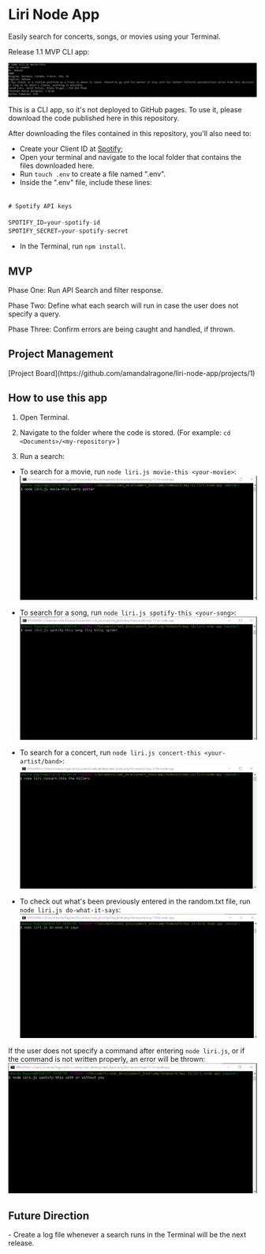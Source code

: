 <h1>Liri Node App</h1>

Easily search for concerts, songs, or movies using your Terminal.

Release 1.1 MVP CLI app:

![CLI app](images/search-ex.jpg)

This is a CLI app, so it's not deployed to GitHub pages. To use it, please download the code published here in this repository.

After downloading the files contained in this repository, you'll also need to:

* Create your Client ID at [Spotify](https://developer.spotify.com/my-applications/#!/);
* Open your terminal and navigate to the local folder that contains the files downloaded here. 
* Run `touch .env` to create a file named ".env".
* Inside the ".env" file, include these lines:

```js

# Spotify API keys

SPOTIFY_ID=your-spotify-id
SPOTIFY_SECRET=your-spotify-secret

```

* In the Terminal, run `npm install`.


<h2>MVP</h2>
Phase One: Run API Search and filter response.

Phase Two: Define what each search will run in case the user does not specify a query.

Phase Three: Confirm errors are being caught and handled, if thrown.

<h2>Project Management</h2>
[Project Board](https://github.com/amandalragone/liri-node-app/projects/1)

<h2>How to use this app</h2>

1. Open Terminal.

2. Navigate to the folder where the code is stored. (For example: `cd <Documents>/<my-repository>` )

3. Run a search:

* To search for a movie, run `node liri.js movie-this <your-movie>`:
![Movie search](images/movie-this.gif)

* To search for a song, run `node liri.js spotify-this <your-song>`:
![Song search](images/spotify-this-song.gif)

* To search for a concert, run `node liri.js concert-this <your-artist/band>`:
![Concert search](images/concert-this.gif)

* To check out what's been previously entered in the random.txt file, run `node liri.js do-what-it-says`:
![Reading what's in random.txt](images/do-what-it-says.gif)


If the user does not specify a command after entering `node liri.js`, or if the command is not written properly, an error will be thrown:
![Error for missing or incorrect command](images/error-example.gif)



<h2>Future Direction</h2>
- Create a log file whenever a search runs in the Terminal will be the next release.